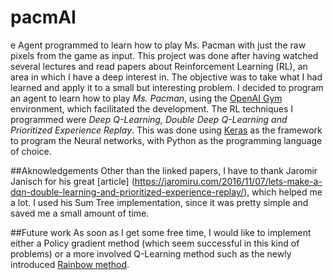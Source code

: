 # pacmAI
e
Agent programmed to learn how to play Ms. Pacman with just the raw pixels from the game as input.
This project was done after having watched several lectures and read papers about Reinforcement Learning (RL), an area in which I have a deep interest in. The objective was to take what I had learned and apply it to a small but interesting problem. 
I decided to program an agent to learn how to play _Ms. Pacman_, using the [OpenAI Gym](https://gym.openai.com/docs/) environment, which facilitated the development. The RL techniques I programmed were _Deep Q-Learning, Double Deep Q-Learning and Prioritized Experience Replay_. This was done using [Keras](https://keras.io/) as the framework to program the Neural networks, with Python as the programming language of choice.

##Aknowledgements
Other than the linked papers, I have to thank Jaromir Janisch for his great [article] (https://jaromiru.com/2016/11/07/lets-make-a-dqn-double-learning-and-prioritized-experience-replay/), which helped me a lot. I used his Sum Tree implementation, since it was pretty simple and saved me a small amount of time. 

##Future work
As soon as I get some free time, I would like to implement either a Policy gradient method (which seem successful in this kind of problems) or a more involved Q-Learning method such as the newly introduced [Rainbow method](https://arxiv.org/abs/1710.02298). 
